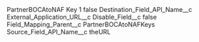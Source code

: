 <?xml version="1.0" encoding="UTF-8"?>
<CustomMetadata xmlns="http://soap.sforce.com/2006/04/metadata" xmlns:xsi="http://www.w3.org/2001/XMLSchema-instance" xmlns:xsd="http://www.w3.org/2001/XMLSchema">
    <label>PartnerBOCAtoNAF Key 1</label>
    <protected>false</protected>
    <values>
        <field>Destination_Field_API_Name__c</field>
        <value xsi:type="xsd:string">External_Application_URL__c</value>
    </values>
    <values>
        <field>Disable_Field__c</field>
        <value xsi:type="xsd:boolean">false</value>
    </values>
    <values>
        <field>Field_Mapping_Parent__c</field>
        <value xsi:type="xsd:string">PartnerBOCAtoNAFKeys</value>
    </values>
    <values>
        <field>Source_Field_API_Name__c</field>
        <value xsi:type="xsd:string">theURL</value>
    </values>
</CustomMetadata>
